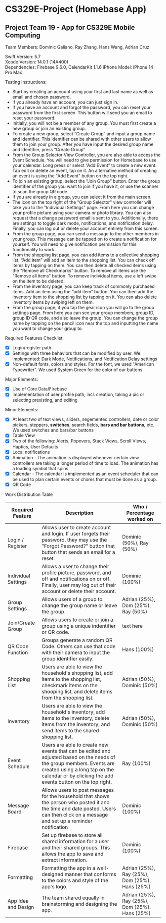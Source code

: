 # CS329E-Project (Homebase App)
## Project Team 19 - App for CS329E Mobile Computing

Team Members: Dominic Galiano, Ray Zhang, Hans Wang, Adrian Cruz

Swift Version: 5.7  
Xcode Version: 14.0.1 (14A400)  
Dependencies: Firebase 9.6.0, CalendarKit 1.1.6
iPhone Model: iPhone 14 Pro Max  

Testing Instructions:

- Start by creating an account using your first and last name as well as email and chosen password.
- If you already have an account, you can just sign in.
- If you have an account and forgot the password, you can reset your password from the first screen. This button will send you an email to reset your password.
- Initially, you will not be a member of any group. You must first create a new group or join an existing group.
- To create a new group, select “Create Group” and input a group name and identifier. This identifier can be shared with other users to allow them to join your group. After you have input the desired group name and identifier, press “Create Group”
- From the Group Selector View Controller, you are also able to access the Event Schedule. You will need to give permission for Homebase to use your calendar. Long press or select “Add Event” to create a new event. Tap edit or delete an event, tap on it. An alternative method of creating an event is using the "Add Event" button on the top right. 
- To join an existing group, select the “Join Group” button. Enter the group identifier of the group you want to join if you have it, or use the scanner to scan the group QR code.
- If you are already in a group, you can select it from the main screen.
- The icon on the top right of the "Group Selector" view controller will take you to the "Individual Settings" page. From here you can change your profile picture using your camera or photo library. You can also request that a change password email is sent to you. Additionally, there are settings to toggle dark mode, notifications, and notification delay. Finally, you can log out or delete your account entirely from this screen.
- From the group page, you can send a message to the other members in your group. This message can be tapped on to create a notification for yourself. You will need to give notification permission for this functionality to work.
- From the shopping list page, you can add items to a collective shopping list. “Add item” will add an item to the shopping list. You can check off items by tapping on them. You can then delete all checked items using the "Remove all Checkmarks" button. To remove all items use the "Remove all items" button. To remove individual items, use a left swipe on the item to be deleted.  
- From the inventory page, you can keep track of commonly purchased items. Add an item using the “add item” button. You can then add the inventory item to the shopping list by tapping on it. You can also delete inventory items by swiping left on them.
- From the group page, if you tap the gear icon you will go to the group settings page. From here you can see your group members, group ID, group ID QR code, and also leave the group. You can change the group name by tapping on the pencil icon near the top and inputting the name you want to change your group to. 


Required Features Checklist:  

- [X] Login/register path
- [X] Settings with three behaviors that can be modified by user. We implemented: Dark Mode, Notifications, and Notification Delay settings
- [X] Non-default fonts, colors and styles. For the font, we used "American Typewriter". We used System Green for the color of our buttons. 

Major Elements:  

- [X] Use of Core Data/Firebase 
- [X] Implementation of user profile path, incl. creation, taking a pic or selecting prexisting, and editing

Minor Elements:  

- [X] At least two of text views, sliders, segemented controllers, date or color pickers, steppers, **switches**, search fields, **bars and bar buttons**, etc. We used switches and bars/bar buttons
- [X] Table View
- [X] Two of the following: Alerts, Popovers, Stack Views, Scroll Views, Haptics, User Defaults
- [X] Local notifications
- [X] Animation - The animation is displayed whenever certain view controllers are taking a longer period of time to load. The animation has a loading symbol that spins. 
- [X] Calendar - The calendar is implemented as an event scheduler that can be used to plan certain events or chores that must be done as a group. 
- [X] QR Code

Work Distribution Table

| Required Feature | Description | Who / Percentage worked on |
|-|-|-|
| Login / Register | Allows user to create account and login. If user forgets their password, they may use the "Forgot Password?" button that button that sends an email for a reset. | Dominic (50%), Ray (50%) |
| Individual Settings | Allows a user to change their profile picture, password, and off and notifications on or off. Finally, user may log out of their account or delete their account. | Dominic (100%) |
| Group Settings | Allows users of a group to change the group name or leave the group. | Adrian (25%), Dom (25%), Ray (50%)|
| Join/Create Group | Allows users to create or join a group using a unique indentifier or QR code. | text here |
| QR Code Function | Groups generate a random QR Code. Others can use that code with their camera to input the group identifier easily.| Hans (100%) |
| Shopping List | Users are able to view the household's shopping list, add items to the shopping list, checkmark items on the shooping list, and delete items from the shooping list. | Adrian (50%), Dominic (50%) |
| Inventory | Users are able to view the household's inventory, add items to the inventory, delete items from the inventory, and send items to the shared shopping list. | Adrian (50%), Dominic (50%) |
| Event Schedule | Users are able to create new events that can be edited and adjusted based on the needs of the group members. Events are created using a long tap on the calendar or by clicking the add events button on the top right. | Ray (100%) |
| Message Board | Allows users to post messages for the household that shows the person who posted it and the time and date posted. Users can then click on a message and set up a reminder notification | Dominic (100%) |
| Firebase | Set up firebase to store all shared information for a user and their shared groups. This allows the app to save and extract information. | Dominic (100%) |
| Formatting            | Formatting the app in a well-designed manner that conforms to the colors and style of the app's logo. | Adrian (25%), Ray (25%), Dom (25%), Hans (25%) |           
| App Idea and Design   | The team shared equally in brainstorming and designing the app.| Adrian (25%), Ray (25%), Dom (25%), Hans (25%) |
